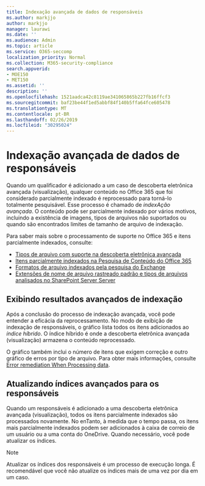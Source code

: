 ```yaml
---
title: Indexação avançada de dados de responsáveis
ms.author: markjjo
author: markjjo
manager: laurawi
ms.date: ''
ms.audience: Admin
ms.topic: article
ms.service: O365-seccomp
localization_priority: Normal
ms.collection: M365-security-compliance
search.appverid:
- MOE150
- MET150
ms.assetid: ''
description: ''
ms.openlocfilehash: 1521aadca42c8119ae341065865b227fb16ffcf3
ms.sourcegitcommit: baf23be44f1ed5abbf84f140b5ffa64fce605478
ms.translationtype: MT
ms.contentlocale: pt-BR
ms.lasthandoff: 02/26/2019
ms.locfileid: "30295024"
---
```

# <a name="advanced-indexing-of-custodian-data"></a>Indexação avançada de dados de responsáveis

Quando um qualificador é adicionado a um caso de descoberta eletrônica avançada (visualização), qualquer conteúdo no Office 365 que foi considerado parcialmente indexado é reprocessado para torná-lo totalmente pesquisável.  Esse processo é chamado de *indexAção avançada*. O conteúdo pode ser parcialmente indexado por vários motivos, incluindo a existência de imagens, tipos de arquivos não suportados ou quando são encontrados limites de tamanho de arquivo de indexação.

Para saber mais sobre o processamento de suporte no Office 365 e itens parcialmente indexados, consulte:

- [Tipos de arquivo com suporte na descoberta eletrônica avançada](supported-filetypes-ediscovery20.md)
- [Itens parcialmente indexados na Pesquisa de Conteúdo do Office 365](https://docs.microsoft.com/en-us/office365/securitycompliance/partially-indexed-items-in-content-search)
- [Formatos de arquivo indexados pela pesquisa do Exchange](https://docs.microsoft.com/en-us/exchange/file-formats-indexed-by-exchange-search-exchange-2013-help)
- [Extensões de nome de arquivo rastreado padrão e tipos de arquivos analisados no SharePoint Server Server](https://docs.microsoft.com/en-us/SharePoint/technical-reference/default-crawled-file-name-extensions-and-parsed-file-types)

## <a name="viewing-advanced-indexing-results"></a>Exibindo resultados avançados de indexação

Após a conclusão do processo de indexação avançada, você pode entender a eficácia da reprocessamento.  No modo de exibição de indexação de responsáveis, o gráfico lista todos os itens adicionados ao *índice híbrido*.  O índice híbrido é onde a descoberta eletrônica avançada (visualização) armazena o conteúdo reprocessado.

O gráfico também inclui o número de itens que exigem correção e outro gráfico de erros por tipo de arquivo. Para obter mais informações, consulte [Error remediation When Processing data](error-remediation.md).

## <a name="updating-advanced-indexes-for-custodians"></a>Atualizando índices avançados para os responsáveis

Quando um responsáveis é adicionado a uma descoberta eletrônica avançada (visualização), todos os itens parcialmente indexados são processados novamente. No enTanto, à medida que o tempo passa, os itens mais parcialmente indexados podem ser adicionados à caixa de correio de um usuário ou a uma conta do OneDrive.  Quando necessário, você pode atualizar os índices.

> [!NOTE]
> Atualizar os índices dos responsáveis é um processo de execução longa. É recomendável que você não atualize os índices mais de uma vez por dia em um caso.
